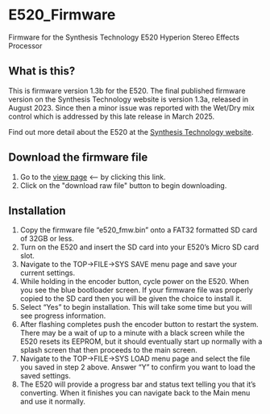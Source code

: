 # E520_Firmware
Firmware for the Synthesis Technology E520 Hyperion Stereo Effects Processor

## What is this?
This is firmware version 1.3b for the E520. The final published firmware version
on the Synthesis Technology website is version 1.3a, released in August 2023.
Since then a minor issue was reported with the Wet/Dry mix control which is
addressed by this late release in March 2025.

Find out more detail about the E520 at the
[Synthesis Technology website](https://synthtech.com/eurorack/E520/).

## Download the firmware file
1. Go to the [view page](./e520_fmw.bin) <-- by clicking this link.
2. Click on the "download raw file" button to begin downloading.

## Installation
1. Copy the firmware file “e520_fmw.bin” onto a FAT32 formatted SD card of 32GB
or less.
2. Turn on the E520 and insert the SD card into your E520’s Micro SD card slot.
3. Navigate to the TOP→FILE→SYS SAVE menu page and save your current settings.
4. While holding in the encoder button, cycle power on the E520. When you see
the blue bootloader screen. If your firmware file was properly copied to the
SD card then you will be given the choice to install it.
5. Select “Yes” to begin installation.  This will take some time but you will
see progress information.
6. After flashing completes push the encoder button to restart the system.
There may be a wait of up to a minute with a black screen while the E520 resets
its EEPROM, but it should eventually start up normally with a splash screen that
then proceeds to the main screen.
7. Navigate to the TOP→FILE→SYS LOAD menu page and select the file you saved in
step 2 above. Answer “Y” to confirm you want to load the saved settings.
8. The E520 will provide a progress bar and status text telling you that it’s
converting. When it finishes you can navigate back to the Main menu and use it
normally.
